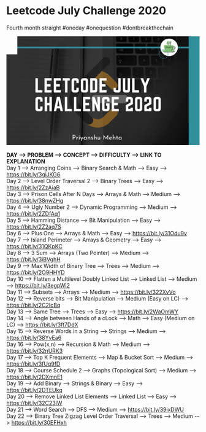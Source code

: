 # Leetcode July Challenge 2020
Fourth month straight #oneday #onequestion #dontbreakthechain

![](img.png)

**DAY -->  PROBLEM  -->  CONCEPT -->  DIFFICULTY   -->  LINK TO EXPLANATION** <br/>
Day 1 --> Arranging Coins --> Binary Search & Math  --> Easy --> https://bit.ly/3giJKG6 <br/>
Day 2 --> Level Order Traversal 2 --> Binary Trees --> Easy --> https://bit.ly/2ZzAiaB <br/>
Day 3 --> Prison Cells After N Days --> Arrays & Math --> Medium --> https://bit.ly/38nwZHg <br/>
Day 4 --> Ugly Number 2 --> Dynamic Programming --> Medium --> https://bit.ly/2ZDfAq1 <br/>
Day 5 --> Hamming Distance --> Bit Manipulation --> Easy --> https://bit.ly/2Z2aq7S <br/>
Day 6 --> Plus One --> Arrays & Math --> Easy --> https://bit.ly/31Odu9v <br/>
Day 7 --> Island Perimeter --> Arrays & Geometry --> Easy --> https://bit.ly/31QKpKC <br/>
Day 8 --> 3 Sum --> Arrays (Two Pointer) --> Medium --> https://bit.ly/3iBVghH <br/>
Day 9 --> Max Width of Binary Tree --> Trees --> Medium --> https://bit.ly/2O9HHYD <br/>
Day 10 --> Flatten a Multilevel Doubly Linked List --> Linked List --> Medium --> https://bit.ly/3egpWl2 <br/>
Day 11 --> Subsets --> Arrays --> Medium --> https://bit.ly/322XvVo <br/>
Day 12 --> Reverse bits --> Bit Manipulation --> Medium (Easy on LC) --> https://bit.ly/2C2IcBq <br/>
Day 13 --> Same Tree --> Trees --> Easy --> https://bit.ly/2WaOmWY <br/>
Day 14 --> Angle between Hands of a cLock --> Math --> Easy (Medium on LC) --> https://bit.ly/3ft7DdX <br/>
Day 15 --> Reverse Words in a String --> Strings --> Medium --> https://bit.ly/38YvEa6 <br/>
Day 16 --> Pow(x,n) --> Recursion & Math --> Medium --> https://bit.ly/32nURK3 <br/>
Day 17 --> Top K Frequent Elements --> Map & Bucket Sort --> Medium --> https://bit.ly/3fUq9fD <br/>
Day 18 --> Course Schedule 2 --> Graphs (Topological Sort) --> Medium --> https://bit.ly/2DXmnE1 <br/>
Day 19 --> Add Binary --> Strings & Binary --> Easy --> https://bit.ly/2DTEUkq <br/>
Day 20 --> Remove Linked List Elements --> Linked List --> Easy --> https://bit.ly/32C23lW <br/>
Day 21 --> Word Search --> DFS --> Medium --> https://bit.ly/39ixDWU <br/>
Day 22 --> Binary Tree Zigzag Level Order Traversal --> Trees --> Medium --> https://bit.ly/30EFHxh <br/>
